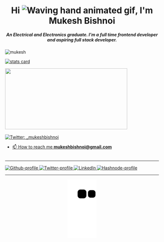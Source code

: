 <h1 align="center">Hi <img src="https://raw.githubusercontent.com/nixin72/nixin72/master/wave.gif" 
         alt="Waving hand animated gif"
         height="45"
         width="45" />, I'm Mukesh Bishnoi</h1>
<h5 align="center">
  An Electrical and Electronics graduate. I'm a full time frontend developer and aspiring full stack developer.
</h5>
<p align="left"> <img src="https://komarev.com/ghpvc/?username=bishnoimukesh&label=PROFILE+VIEWS&style=flat-square&color=red" alt="mukesh" /> </p>
<p>
<a align= "center" href="https://github.com/bishnoimukesh">
<img alt= "stats card" height="200px" width="400" src="https://github-readme-streak-stats.herokuapp.com/?user=bishnoimukesh&theme=radical">
<!-- <img align="right" height="350" width="400" src="https://storyset.com/illustration/code-typing/pana/animate?share=32965" /> </a> -->
</p>
  
<img height="200px" width="400" src="https://github-readme-stats.vercel.app/api?username=bishnoimukesh&count_private=true&theme=radical&show_icons=true" />

<p align="left"> <img alt="Twitter: _mukeshbishnoi" src="https://img.shields.io/twitter/follow/_mukeshbishnoi?style=social"></p>

- 📫 How to reach me **mukeshbishnoi@gmail.com**
<br><br>
<hr>

<p>
         <a href="https://github.com/bishnoimukesh" target="_blank"><img alt="Github-profile" src="https://img.shields.io/badge/GitHub-%2312100E.svg?&style=for-the-badge&logo=Github&logoColor=white" />
         </a> <a href="https://twitter.com/_mukeshbishnoi" target="_blank"><img alt="Twitter-profile" src="https://img.shields.io/badge/twitter-%231DA1F2.svg?&style=for-the-badge&logo=twitter&logoColor=white" />
         </a> <a href="https://www.linkedin.com/in/bishnoimukesh" target="_blank"><img alt="LinkedIn" src="https://img.shields.io/badge/linkedin-%230077B5.svg?&style=for-the-badge&logo=linkedin&logoColor=white" />
         </a> <a href="https://hashnode.com/@bishnoimukesh" target="_blank"><img alt="Hashnode-profile" src="https://seeklogo.com/images/H/hashnode-logo-B114767E70-seeklogo.com.png?&style=for-the-badge&logo=medium&logoColor=white" /></a>
</p>

<hr>

<p align="center">
  <img src="https://github.com/bishnoimukesh/bishnoimukesh/raw/output/github-contribution-grid-snake.svg" alt="snake"></center>
  
</p>
